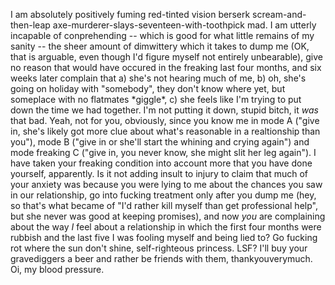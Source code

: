 <p>I am absolutely positively fuming red-tinted vision berserk scream-and-then-leap axe-murderer-slays-seventeen-with-toothpick mad. I am utterly incapable of conprehending -- which is good for what little remains of my sanity -- the sheer amount of dimwittery which it takes to dump me (OK, that is arguable, even though I'd figure myself not entirely unbearable), give no reason that would have occured in the freaking last four months, and six weeks later complain that a) she's not hearing much of me, b) oh, she's going on holiday with "somebody", they don't know where yet, but someplace with no flatmates *giggle*, c) she feels like I'm trying to put down the time we had together.
I'm not putting it down, stupid bitch, it <i>was</i> that bad. Yeah, not for you, obviously, since you know me in mode A ("give in, she's likely got more clue about what's reasonable in a realtionship than you"), mode B ("give in or she'll start the whining and crying again") and mode freaking C ("give in, you never know, she might slit her leg again"). I have taken your freaking condition into account more that you have done yourself, apparently. Is it not adding insult to injury to claim that much of your anxiety was because you were lying to me about the chances you saw in our relationship, go into fucking treatment only after you dump me (hey, so that's what became of "I'd rather kill myself than get professional help", but she never was good at keeping promises), and now <i>you</i> are complaining about the way <i>I</i> feel about a relationship in which the first four months were rubbish and the last five I was fooling myself and being lied to? Go fucking rot where the sun don't shine, self-righteous princess. LSF? I'll buy your gravediggers a beer and rather be friends with them, thankyouverymuch.
<br/>
Oi, my blood pressure.</p>
